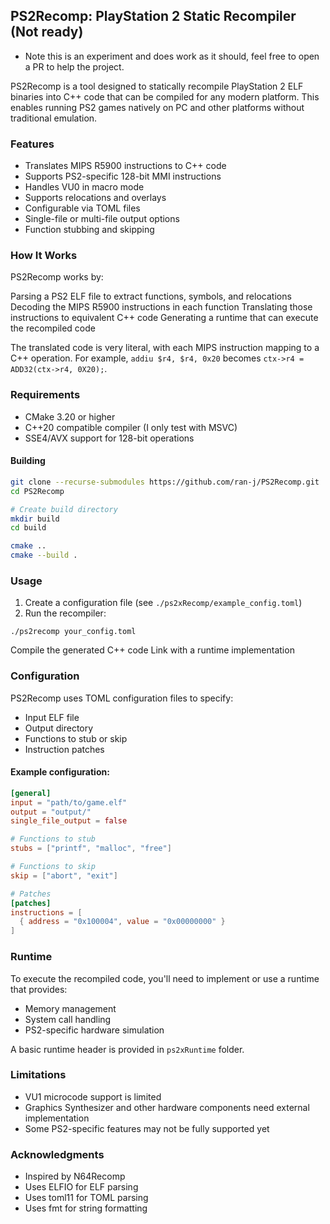 ## PS2Recomp: PlayStation 2 Static Recompiler (Not ready)

* Note this is an experiment and does work as it should, feel free to open a PR to help the project.

PS2Recomp is a tool designed to statically recompile PlayStation 2 ELF binaries into C++ code that can be compiled for any modern platform. This enables running PS2 games natively on PC and other platforms without traditional emulation.

### Features

* Translates MIPS R5900 instructions to C++ code
* Supports PS2-specific 128-bit MMI instructions
* Handles VU0 in macro mode
* Supports relocations and overlays
* Configurable via TOML files
* Single-file or multi-file output options
* Function stubbing and skipping

### How It Works
PS2Recomp works by:

Parsing a PS2 ELF file to extract functions, symbols, and relocations
Decoding the MIPS R5900 instructions in each function
Translating those instructions to equivalent C++ code
Generating a runtime that can execute the recompiled code

The translated code is very literal, with each MIPS instruction mapping to a C++ operation. For example, `addiu $r4, $r4, 0x20` becomes `ctx->r4 = ADD32(ctx->r4, 0X20);`.

### Requirements

* CMake 3.20 or higher
* C++20 compatible compiler (I only test with MSVC)
* SSE4/AVX support for 128-bit operations

#### Building
```bash
git clone --recurse-submodules https://github.com/ran-j/PS2Recomp.git
cd PS2Recomp

# Create build directory
mkdir build
cd build

cmake ..
cmake --build .
```
### Usage

1. Create a configuration file (see `./ps2xRecomp/example_config.toml`)
2. Run the recompiler: 
```
./ps2recomp your_config.toml
```

Compile the generated C++ code
Link with a runtime implementation

### Configuration
PS2Recomp uses TOML configuration files to specify:

* Input ELF file
* Output directory
* Functions to stub or skip
* Instruction patches

#### Example configuration:
```toml
[general]
input = "path/to/game.elf"
output = "output/"
single_file_output = false

# Functions to stub
stubs = ["printf", "malloc", "free"]

# Functions to skip
skip = ["abort", "exit"]

# Patches
[patches]
instructions = [
  { address = "0x100004", value = "0x00000000" }
]
```

### Runtime
To execute the recompiled code, you'll need to implement or use a runtime that provides:

* Memory management
* System call handling
* PS2-specific hardware simulation

A basic runtime header is provided in `ps2xRuntime` folder.

### Limitations

* VU1 microcode support is limited
* Graphics Synthesizer and other hardware components need external implementation
* Some PS2-specific features may not be fully supported yet

###  Acknowledgments

* Inspired by N64Recomp
* Uses ELFIO for ELF parsing
* Uses toml11 for TOML parsing
* Uses fmt for string formatting
